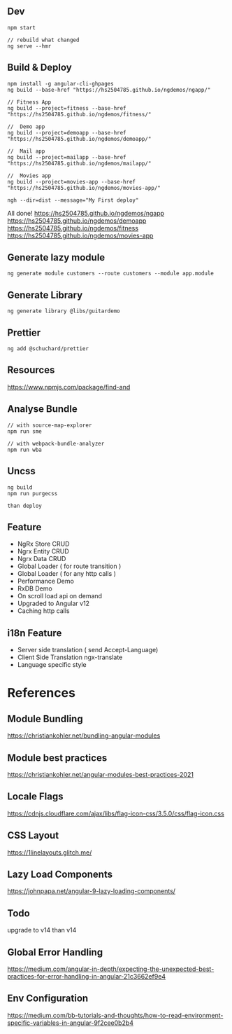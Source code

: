 ## Dev

```
npm start

// rebuild what changed
ng serve --hmr
```

## Build & Deploy

```
npm install -g angular-cli-ghpages
ng build --base-href "https://hs2504785.github.io/ngdemos/ngapp/"

// Fitness App
ng build --project=fitness --base-href "https://hs2504785.github.io/ngdemos/fitness/"

//  Demo app
ng build --project=demoapp --base-href "https://hs2504785.github.io/ngdemos/demoapp/"

//  Mail app
ng build --project=mailapp --base-href "https://hs2504785.github.io/ngdemos/mailapp/"

//  Movies app
ng build --project=movies-app --base-href "https://hs2504785.github.io/ngdemos/movies-app/"

ngh --dir=dist --message="My First deploy"
```

All done!
https://hs2504785.github.io/ngdemos/ngapp
https://hs2504785.github.io/ngdemos/demoapp
https://hs2504785.github.io/ngdemos/fitness
https://hs2504785.github.io/ngdemos/movies-app

## Generate lazy module

```
ng generate module customers --route customers --module app.module
```

## Generate Library

```
ng generate library @libs/guitardemo
```

## Prettier

```
ng add @schuchard/prettier
```

## Resources

https://www.npmjs.com/package/find-and

## Analyse Bundle

```
// with source-map-explorer
npm run sme

// with webpack-bundle-analyzer
npm run wba
```

## Uncss

```
ng build
npm run purgecss

than deploy
```

## Feature

- NgRx Store CRUD
- Ngrx Entity CRUD
- Ngrx Data CRUD
- Global Loader ( for route transition )
- Global Loader ( for any http calls )
- Performance Demo
- RxDB Demo
- On scroll load api on demand
- Upgraded to Angular v12
- Caching http calls

## i18n Feature

- Server side translation ( send Accept-Language)
- Client Side Translation ngx-translate
- Language specific style

# References

## Module Bundling

https://christiankohler.net/bundling-angular-modules

## Module best practices

https://christiankohler.net/angular-modules-best-practices-2021

## Locale Flags

https://cdnjs.cloudflare.com/ajax/libs/flag-icon-css/3.5.0/css/flag-icon.css

## CSS Layout

https://1linelayouts.glitch.me/

## Lazy Load Components

https://johnpapa.net/angular-9-lazy-loading-components/

## Todo

upgrade to v14 than v14

## Global Error Handling

https://medium.com/angular-in-depth/expecting-the-unexpected-best-practices-for-error-handling-in-angular-21c3662ef9e4

## Env Configuration

https://medium.com/bb-tutorials-and-thoughts/how-to-read-environment-specific-variables-in-angular-9f2cee0b2b4
